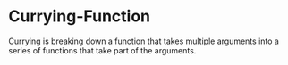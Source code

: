 # Currying-Function
Currying is breaking down a function that takes multiple arguments into a series of functions that take part of the arguments.

